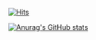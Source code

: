 [![Hits](https://hits.seeyoufarm.com/api/count/incr/badge.svg?url=https%3A%2F%2Fgithub.com%2FLEEJAEHYUB&count_bg=%236583FD&title_bg=%23FF0202&icon=smugmug.svg&icon_color=%23FFFFFF&title=hits&edge_flat=false)](https://hits.seeyoufarm.com)

[![Anurag's GitHub stats](https://github-readme-stats.vercel.app/api?username=LEEJAEHYUB)](https://github.com/anuraghazra/github-readme-stats)
